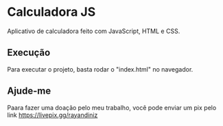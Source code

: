 # Calculadora JS
Aplicativo de calculadora feito com JavaScript, HTML e CSS.

## Execução
Para executar o projeto, basta rodar o "index.html" no navegador.

## Ajude-me
Paara fazer uma doação pelo meu trabalho, você pode enviar um pix pelo link https://livepix.gg/rayandiniz
